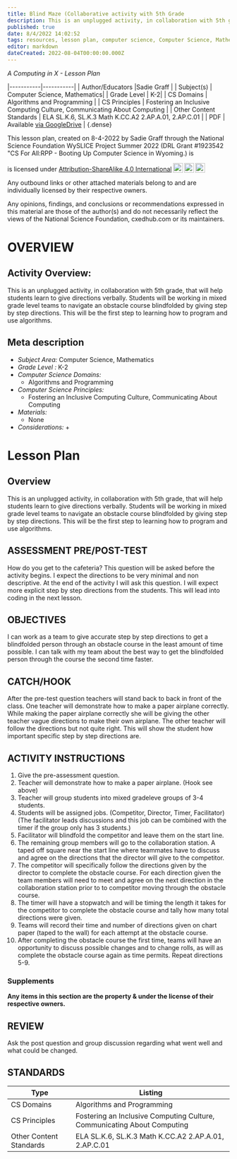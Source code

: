 ```yaml
---
title: Blind Maze (Collaborative activity with 5th Grade
description: This is an unplugged activity, in collaboration with 5th grade, that will help students learn to give directions verbally. Students will be working in mixed grade level teams to navigate an obstacle course blindfolded by giving step by step directions. This will be the first step to learning how to program and use algorithms.
published: true
date: 8/4/2022 14:02:52
tags: resources, lesson plan, computer science, Computer Science, Mathematics 
editor: markdown
dateCreated: 2022-08-04T00:00:00.000Z
---
```

*A Computing in X - Lesson Plan*

|-----------|-----------|
| Author/Educators |Sadie Graff |
| Subject(s) | Computer Science, Mathematics|
| Grade Level | K-2|
| CS Domains | Algorithms and Programming |
| CS Principles | Fostering an Inclusive Computing Culture, Communicating About Computing |
| Other Content Standards | ELA SL.K.6, SL.K.3 Math K.CC.A2       2.AP.A.01, 2.AP.C.01 | 
| PDF | Available [via GoogleDrive](https://drive.google.com/open?id=1q_jBkjXVLhVv47LXhgTIZkLAjDXxakhu) |
{.dense}






This lesson plan, created on 8-4-2022 by Sadie Graff through the National Science Foundation WySLICE Project Summer 2022 (DRL Grant #1923542 "CS For All:RPP - Booting Up Computer Science in Wyoming.) is  <p xmlns:cc="http://creativecommons.org/ns#" >  is licensed under <a href="http://creativecommons.org/licenses/by-sa/4.0/?ref=chooser-v1" target="_blank" rel="license noopener noreferrer" style="display:inline-block;">Attribution-ShareAlike 4.0 International<img style="height:22px!important;margin-left:3px;vertical-align:text-bottom;" src="https://mirrors.creativecommons.org/presskit/icons/cc.svg?ref=chooser-v1"><img style="height:22px!important;margin-left:3px;vertical-align:text-bottom;" src="https://mirrors.creativecommons.org/presskit/icons/by.svg?ref=chooser-v1"><img style="height:22px!important;margin-left:3px;vertical-align:text-bottom;" src="https://mirrors.creativecommons.org/presskit/icons/sa.svg?ref=chooser-v1"></a></p>


Any outbound links or other attached materials belong to and are individually licensed by their respective owners. 


Any opinions, findings, and conclusions or recommendations expressed in this material are those of the author(s) and do not necessarily reflect the views of the National Science Foundation, cxedhub.com or its maintainers.


# OVERVIEW
## Activity Overview:  
This is an unplugged activity, in collaboration with 5th grade, that will help students learn to give directions verbally. Students will be working in mixed grade level teams to navigate an obstacle course blindfolded by giving step by step directions. This will be the first step to learning how to program and use algorithms.
## Meta description
+ *Subject Area:* Computer Science, Mathematics 
+ *Grade Level :* K-2 
+ *Computer Science Domains:*
   + Algorithms and Programming
+ *Computer Science Principles:*
   + Fostering an Inclusive Computing Culture, Communicating About Computing
+ *Materials:* 
   + None
+ *Considerations:*
   + 


# Lesson Plan
## Overview
This is an unplugged activity, in collaboration with 5th grade, that will help students learn to give directions verbally. Students will be working in mixed grade level teams to navigate an obstacle course blindfolded by giving step by step directions. This will be the first step to learning how to program and use algorithms.
## ASSESSMENT PRE/POST-TEST
How do you get to the cafeteria?
This question will be asked before the activity begins. I expect the directions to be very minimal and non descriptive. At the end of the activity I will ask this question. I will expect more explicit step by step directions from the students. This will lead into coding in the next lesson.
## OBJECTIVES
I can work as a team to give accurate step by step directions to get a blindfolded person through an obstacle course in the least amount of time possible. 
I can talk with my team about the best way to get the blindfolded person through the course the second time faster.


## CATCH/HOOK
After the pre-test question teachers will stand back to back in front of the class. One teacher will demonstrate how to make a paper airplane correctly. While making the paper airplane correctly she will be giving the other teacher vague directions to make their own airplane. The other teacher will follow the directions but not quite right. This will show the student how important specific step by step directions are.


## ACTIVITY INSTRUCTIONS
1. Give the pre-assessment question.
2. Teacher will demonstrate how to make a paper airplane. (Hook see above)
3. Teacher will group students into mixed gradeleve groups of 3-4 students.
4. Students will be assigned jobs. (Competitor, Director, Timer, Facilitator) (The facilitator leads discussions and this job can be combined with the timer if the group only has 3 students.)
5. Facilitator will blindfold the competitor and leave them on the start line. 
6. The remaining group members will go to the collaboration station. A taped off square near the start line where teammates have to discuss and agree on the directions that the director will give to the competitor. 
7. The competitor will specifically follow the directions given by the director to complete the obstacle course. For each direction given the team members will need to meet and agree on the next direction in the collaboration station prior to to competitor moving through the obstacle course.
8. The timer will have a stopwatch and will be timing the length it takes for the competitor to complete the obstacle course and tally how many total directions were given. 
9. Teams will record their time and number of directions given on chart paper (taped to the wall) for each attempt at the obstacle course.  
10. After completing the obstacle course the first time, teams will have an opportunity to discuss possible changes and to change rolls, as will as complete the obstacle course again as time permits. Repeat directions 5-9.


### Supplements
**Any items in this section are the property & under the license of their respective owners.**






## REVIEW
Ask the post question and group discussion regarding what went well and what could be changed.
## STANDARDS        
| Type | Listing | 
|-----------|-----------|
| CS Domains  | Algorithms and Programming|
| CS Principles   | Fostering an Inclusive Computing Culture, Communicating About Computing|
| Other Content Standards | ELA SL.K.6, SL.K.3 Math K.CC.A2       2.AP.A.01, 2.AP.C.01  |